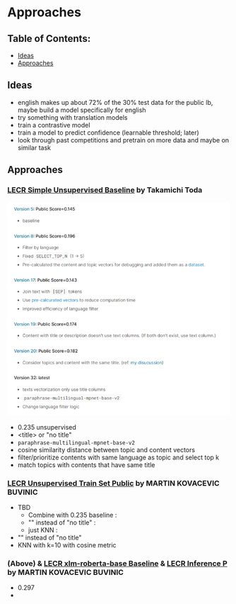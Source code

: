 # Approaches

## Table of Contents:
- [Ideas](https://github.com/alckasoc/Learning-Equality-Curriculum-Rec/blob/main/src/approaches.md#ideas)
- [Approaches](https://github.com/alckasoc/Learning-Equality-Curriculum-Rec/blob/main/src/approaches.md#approaches)

## Ideas

- english makes up about 72% of the 30% test data for the public lb, maybe build a model specifically for english
- try something with translation models
- train a contrastive model 
- train a model to predict confidence (learnable threshold; later)
- look through past competitions and pretrain on more data and maybe on similar task

## Approaches

### [LECR Simple Unsupervised Baseline](https://www.kaggle.com/code/takamichitoda/lecr-simple-unsupervised-baseline) by Takamichi Toda

![](../img/approaches/0.235_baseline.png)

* 0.235 unsupervised
* \<title\> or "no title"
* `paraphrase-multilingual-mpnet-base-v2`
* cosine similarity distance between topic and content vectors
* filter/prioritize contents with same language as topic and select top k
* match topics with contents that have same title

### [LECR Unsupervised Train Set Public](https://www.kaggle.com/code/ragnar123/lecr-unsupervised-train-set-public) by MARTIN KOVACEVIC BUVINIC

* TBD
    * Combine with 0.235 baseline : 
    * "" instead of "no title" : 
    * just KNN : 
* "" instead of "no title"
* KNN with k=10 with cosine metric

### (Above) & [LECR xlm-roberta-base Baseline](https://www.kaggle.com/code/ragnar123/lecr-xlm-roberta-base-baseline) & [LECR Inference P](https://www.kaggle.com/code/ragnar123/lecr-inference-p) by MARTIN KOVACEVIC BUVINIC

* 0.297
* 